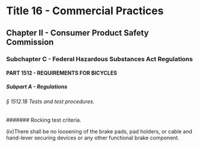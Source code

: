 
# Title 16 - Commercial Practices
## Chapter II - Consumer Product Safety Commission
### Subchapter C - Federal Hazardous Substances Act Regulations
#### PART 1512 - REQUIREMENTS FOR BICYCLES
##### Subpart A - Regulations
###### § 1512.18 Tests and test procedures.
####### Rocking test criteria.

(iv)There shall be no loosening of the brake pads, pad holders, or cable and hand-lever securing devices or any other functional brake component.
